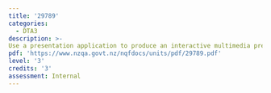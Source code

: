 ```yaml
---
title: '29789'
categories:
  - DTA3
description: >-
Use a presentation application to produce an interactive multimedia presentation
pdf: 'https://www.nzqa.govt.nz/nqfdocs/units/pdf/29789.pdf'
level: '3'
credits: '3'
assessment: Internal
---
```


